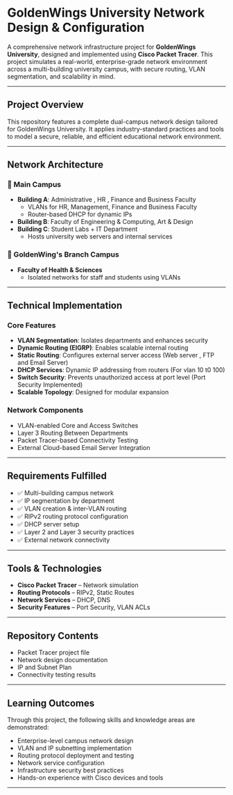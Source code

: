 #  GoldenWings University Network Design & Configuration

A comprehensive network infrastructure project for **GoldenWings University**, designed and implemented using **Cisco Packet Tracer**. This project simulates a real-world, enterprise-grade network environment across a multi-building university campus, with secure routing, VLAN segmentation, and scalability in mind.

---

##  Project Overview

This repository features a complete dual-campus network design tailored for GoldenWings University. It applies industry-standard practices and tools to model a secure, reliable, and efficient educational network environment.

---

## Network Architecture

### 📍 Main Campus
- **Building A**: Administrative , HR , Finance and Business Faculty 
  - VLANs for HR, Management, Finance  and Business Faculty
  - Router-based DHCP for dynamic IPs
- **Building B**: Faculty of Engineering & Computing, Art & Design
- **Building C**: Student Labs + IT Department  
  - Hosts university web servers and internal services

### 📍 GoldenWing's Branch Campus
- **Faculty of Health & Sciences**  
  - Isolated networks for staff and students using VLANs

---

## Technical Implementation

### Core Features
- **VLAN Segmentation**: Isolates departments and enhances security
- **Dynamic Routing (EIGRP)**: Enables scalable internal routing
- **Static Routing**: Configures external server access (Web server , FTP and Email Server)
- **DHCP Services**: Dynamic IP addressing from routers (For vlan 10 t0 100)
- **Switch Security**: Prevents unauthorized access at port level (Port Security Implemented)
- **Scalable Topology**: Designed for modular expansion

###  Network Components
- VLAN-enabled Core and Access Switches
- Layer 3 Routing Between Departments
- Packet Tracer-based Connectivity Testing
- External Cloud-based Email Server Integration

---

##  Requirements Fulfilled

- ✅ Multi-building campus network  
- ✅ IP segmentation by department  
- ✅ VLAN creation & inter-VLAN routing  
- ✅ RIPv2 routing protocol configuration  
- ✅ DHCP server setup  
- ✅ Layer 2 and Layer 3 security practices  
- ✅ External network connectivity  

---

##  Tools & Technologies

- **Cisco Packet Tracer** – Network simulation
- **Routing Protocols** – RIPv2, Static Routes
- **Network Services** – DHCP, DNS
- **Security Features** – Port Security, VLAN ACLs

---

## Repository Contents

- Packet Tracer project file 
- Network design documentation
- IP and Subnet Plan 
- Connectivity testing results  

---

##  Learning Outcomes

Through this project, the following skills and knowledge areas are demonstrated:

- Enterprise-level campus network design  
- VLAN and IP subnetting implementation  
- Routing protocol deployment and testing  
- Network service configuration  
- Infrastructure security best practices  
- Hands-on experience with Cisco devices and tools  

---


